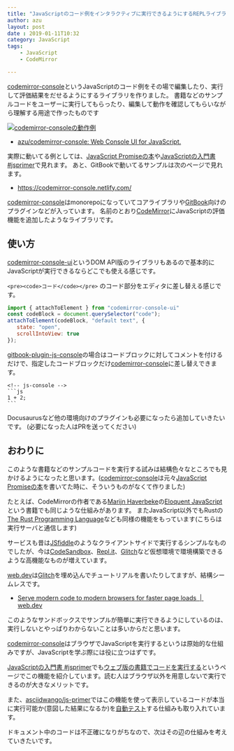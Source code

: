 ```yaml
---
title: "JavaScriptのコード例をインタラクティブに実行できるようにするREPLライブラリ"
author: azu
layout: post
date : 2019-01-11T10:32
category: JavaScript
tags:
    - JavaScript
    - CodeMirror

---
```


[codemirror-console][]というJavaScriptのコード例をその場で編集したり、実行して評価結果をだせるようにするライブラリを作りました。
書籍などのサンプルコードをユーザーに実行してもらったり、編集して動作を確認してもらいながら理解する用途で作ったものです

[![codemirror-consoleの動作例](https://efcl.info/wp-content/uploads/2019/01/11-1547170602.png)](https://github.com/azu/codemirror-console)

- [azu/codemirror-console: Web Console UI for JavaScript.](https://github.com/azu/codemirror-console)

実際に動いてる例としては、[JavaScript Promiseの本](http://azu.github.io/promises-book/)や[JavaScriptの入門書 #jsprimer](https://jsprimer.net/)で見れます。
あと、GitBookで動いてるサンプルは次のページで見れます。

- <https://codemirror-console.netlify.com/>

[codemirror-console][]はmonorepoになっていてコアライブラリや[GitBook](https://www.gitbook.com/)向けのプラグインなどが入っています。
名前のとおり[CodeMirror](https://codemirror.net/)にJavaScriptの評価機能を追加したようなライブラリです。

## 使い方

[codemirror-console-ui](https://github.com/azu/codemirror-console/tree/master/packages/codemirror-console-ui)というDOM API版のライブラリもあるので基本的にJavaScriptが実行できるならどこでも使える感じです。

`<pre><code>コード</code></pre>` のコード部分をエディタに差し替える感じです。

```js
import { attachToElement } from "codemirror-console-ui" 
const codeBlock = document.querySelector("code");
attachToElement(codeBlock, "default text", {
   state: "open",
   scrollIntoView: true
});
```

[gitbook-plugin-js-console](https://github.com/azu/codemirror-console/tree/master/packages/gitbook-plugin-js-console)の場合はコードブロックに対してコメントを付けるだけで、指定したコードブロックだけ[codemirror-console][]に差し替えできます。

	<!-- js-console -->
	```js
	1 + 2;
	```
	
Docusaurusなど他の環境向けのプラグインも必要になったら追加していきたいです。
(必要になった人はPRを送ってください)	

## おわりに

このような書籍などのサンプルコードを実行する試みは結構色々なところでも見かけるようになったと思います。([codemirror-console][]は元々[JavaScript Promiseの本](http://azu.github.io/promises-book/)を書いてた時に、そういうものがなくて作りました)

たとえば、CodeMirrorの作者である[Marijn Haverbeke](https://github.com/marijnh)の[Eloquent JavaScript](https://eloquentjavascript.net/)という書籍でも同じような仕組みがあります。
またJavaScript以外でもRustの[The Rust Programming Language](https://doc.rust-lang.org/book/)なども同様の機能をもっています(こちらは実行サーバと通信します)

サービスも昔は[JSfiddle](https://jsfiddle.net/)のようなクライアントサイドで実行するシンプルなものでしたが、今は[CodeSandbox](https://codesandbox.io/)、[Repl.it](https://repl.it/)、[Glitch](https://glitch.com/)など仮想環境で環境構築できるような高機能なものが増えています。

[web.dev](https://web.dev/)は[Glitch](https://glitch.com/)を埋め込んでチュートリアルを書いたりしてますが、結構シームレスです。

- [Serve modern code to modern browsers for faster page loads  |  web.dev](https://web.dev/fast/serve-modern-code-to-modern-browsers/codelab-serve-modern-code)

このようなサンドボックスでサンプルが簡単に実行できるようにしているのは、実行しないとやっぱりわからないことは多いからだと思います。

[codemirror-console][]はブラウザでJavaScriptを実行するというは原始的な仕組みですが、JavaScriptを学ぶ際には役に立つはずです。

[JavaScriptの入門書 #jsprimer](https://jsprimer.net/)でも[ウェブ版の書籍でコードを実行する](https://jsprimer.net/basic/read-eval-print/#execute-on-web)というページでこの機能を紹介しています。読む人はブラウザ以外を用意しないで実行できるのが大きなメリットです。

また、[asciidwango/js-primer](https://github.com/asciidwango)ではこの機能を使って表示しているコードが本当に実行可能か(意図した結果になるか)を[自動テスト](https://github.com/asciidwango/js-primer/blob/master/CONTRIBUTING.md#%E3%83%86%E3%82%B9%E3%83%88)する仕組みも取り入れています。

ドキュメント中のコードは不正確になりがちなので、次はその辺の仕組みを考えていきたいです。

[codemirror-console]: https://github.com/azu/codemirror-console
